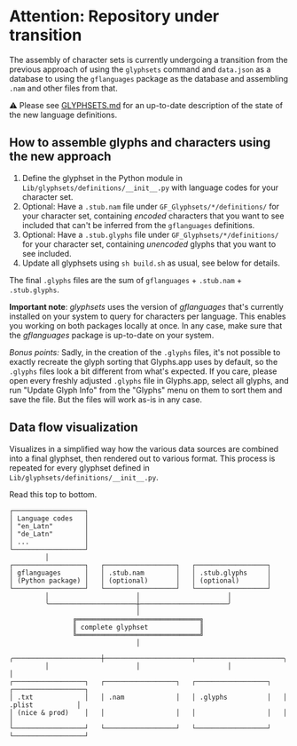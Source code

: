 Attention: Repository under transition
======================================

The assembly of character sets is currently undergoing a transition from the previous approach of using the `glyphsets` command and `data.json` as a database to using the `gflanguages` package as the database and assembling `.nam` and other files from that.

⚠️ Please see [GLYPHSETS.md](GLYPHSETS.md) for an up-to-date description of the state of the new language definitions.

How to assemble glyphs and characters using the new approach
------------------------------------------------------------

1. Define the glyphset in the Python module in `Lib/glyphsets/definitions/__init__.py` with language codes for your character set.
2. Optional: Have a `.stub.nam` file under `GF_Glyphsets/*/definitions/` for your character set, containing _encoded_ characters that you want to see included that can't be inferred from the `gflanguages` definitions.
3. Optional: Have a `.stub.glyphs` file under `GF_Glyphsets/*/definitions/` for your character set, containing _unencoded_ glyphs that you want to see included.
4. Update all glyphsets using `sh build.sh` as usual, see below for details.

The final `.glyphs` files are the sum of `gflanguages` + `.stub.nam` + `.stub.glyphs`.

**Important note**: *glyphsets* uses the version of *gflanguages* that's currently installed on your system to query for characters per language. This enables you working on both packages locally at once. In any case, make sure that the *gflanguages* package is up-to-date on your system.

_Bonus points:_ Sadly, in the creation of the `.glyphs` files, it's not possible to exactly recreate the glyph sorting that Glyphs.app uses by default, so the `.glyphs` files look a bit different from what's expected. If you care, please open every freshly adjusted `.glyphs` file in Glyphs.app, select all glyphs, and run "Update Glyph Info" from the "Glyphs" menu on them to sort them and save the file. But the files will work as-is in any case.

Data flow visualization
-----------------------

Visualizes in a simplified way how the various data sources are combined into a final glyphset, then rendered out to various format.
This process is repeated for every glyphset defined in `Lib/glyphsets/definitions/__init__.py`.

Read this top to bottom.

```
┌──────────────────┐
│ Language codes   │
│ "en_Latn"        │
│ "de_Latn"        │
│ ...              │
└──────────────────┘
         │
┌──────────────────┐   ┌──────────────────┐   ┌──────────────────┐
│ gflanguages      │   │ .stub.nam        │   │ .stub.glyphs     │
│ (Python package) │   │ (optional)       │   │ (optional)       │
└──────────────────┘   └──────────────────┘   └──────────────────┘
         │                      │                      │
         ╰──────────────────────┼──────────────────────╯
                                │
                ╔═══════════════════════════════╗
                ║ complete glyphset             ║ 
                ╚═══════════════════════════════╝
                                │
         ╭──────────────────────┼──────────────────────┬──────────────────────╮
         │                      │                      │                      │
┌──────────────────┐   ┌──────────────────┐   ┌──────────────────┐   ┌──────────────────┐
│ .txt             │   │ .nam             │   │ .glyphs          │   │ .plist           │
│ (nice & prod)    │   │                  │   │                  │   │                  │
└──────────────────┘   └──────────────────┘   └──────────────────┘   └──────────────────┘
```
